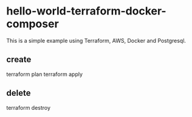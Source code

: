 # hello-world-terraform-docker-composer
This is a simple example using Terraform, AWS, Docker and Postgresql.

## create
terraform plan
terraform apply

## delete
terraform destroy
